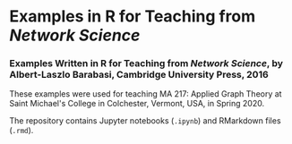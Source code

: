 # Examples in R for Teaching from *Network Science*

### Examples Written in R for Teaching from *Network Science*, by Albert-Laszlo Barabasi, Cambridge University Press, 2016

These examples were used for teaching MA 217: Applied Graph Theory at Saint Michael's College in Colchester, Vermont, USA, in Spring 2020. 

The repository contains Jupyter notebooks (`.ipynb`) and RMarkdown files (`.rmd`).
